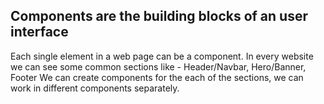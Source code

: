 ## Components are the building blocks of an user interface
Each single element in a web page can be a component.
In every website we can see some common sections like - Header/Navbar, Hero/Banner, Footer
We can create components for the each of the sections, we can work in different components separately.